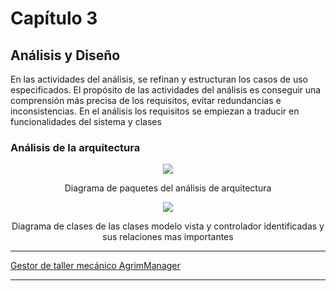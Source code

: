 # Capítulo 3

## Análisis y Diseño
En las actividades del análisis, se refinan y estructuran los casos de uso especificados. El propósito de las actividades del análisis es conseguir una comprensión más precisa de los requisitos, evitar redundancias e inconsistencias. En el análisis los requisitos se empiezan a traducir en funcionalidades del sistema y clases

### Análisis de la arquitectura
<p align="center">
  <img src="https://user-images.githubusercontent.com/22343642/233075604-dfb711bb-a84e-486c-b519-c609e1d73ba7.png" />
</p>
<div align="center">
  Diagrama de paquetes del análisis de arquitectura
</div>

<p align="center">
  <img src="https://user-images.githubusercontent.com/22343642/233076401-e08a7baa-1f9e-4ec9-8df0-eab7e5e2b3a2.png" />
</p>
<div align="center">
  Diagrama de clases de las clases modelo vista y controlador identificadas y sus relaciones mas importantes
</div>



***
[Gestor de taller mecánico AgrimManager](https://www.notion.so/Gestor-de-taller-mec-nico-AgrimManager-a8d44826c2494e15bcb235fc1019938d?pvs=4#0a1fbda23e2e4946ae7ae12bcd724a9d)
***
